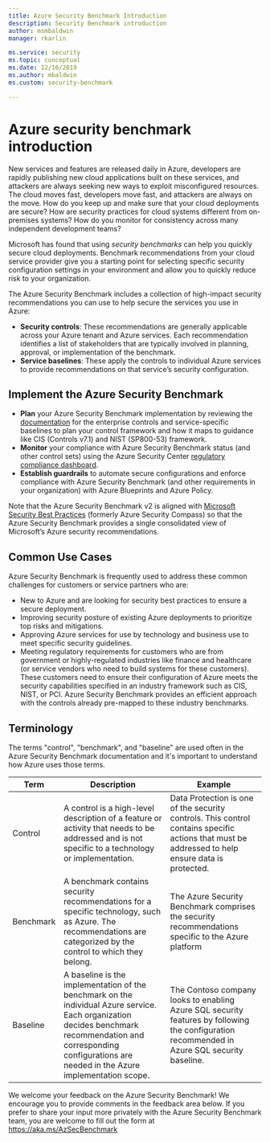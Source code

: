 ```yaml
---
title: Azure Security Benchmark Introduction
description: Security Benchmark introduction
author: msmbaldwin
manager: rkarlin

ms.service: security
ms.topic: conceptual
ms.date: 12/16/2019
ms.author: mbaldwin
ms.custom: security-benchmark

---
```


# Azure security benchmark introduction

New services and features are released daily in Azure, developers are rapidly publishing new cloud applications built on these services, and attackers are always seeking new ways to exploit misconfigured resources. The cloud moves fast, developers move fast, and attackers are always on the move. How do you keep up and make sure that your cloud deployments are secure? How are security practices for cloud systems different from on-premises systems? How do you monitor for consistency across many independent development teams?

Microsoft has found that using *security benchmarks* can help you quickly secure cloud deployments. Benchmark recommendations from your cloud service provider give you a starting point for selecting specific security configuration settings in your environment and allow you to quickly reduce risk to your organization.

The Azure Security Benchmark includes a collection of high-impact security recommendations you can use to help secure the services you use in Azure:

- **Security controls**: These recommendations are generally applicable across your Azure tenant and Azure services. Each recommendation identifies a list of stakeholders that are typically involved in planning, approval, or implementation of the benchmark. 
- **Service baselines**: These apply the controls to individual Azure services to provide recommendations on that service’s security configuration.

## Implement the Azure Security Benchmark
- **Plan** your Azure Security Benchmark implementation by reviewing the [documentation](overview.md) for the enterprise controls and service-specific baselines to plan your control framework and how it maps to guidance like CIS (Controls v7.1) and NIST (SP800-53) framework.
- **Monitor** your compliance with Azure Security Benchmark status (and other control sets) using the Azure Security Center [regulatory compliance dashboard](../../security-center/security-center-compliance-dashboard.md).
- **Establish guardrails** to automate secure configurations and enforce compliance with Azure Security Benchmark (and other requirements in your organization) with Azure Blueprints and Azure Policy.
 
Note that the Azure Security Benchmark v2 is aligned with [Microsoft Security Best Practices](/security/compass/microsoft-security-compass-introduction) (formerly Azure Security Compass) so that the Azure Security Benchmark provides a single consolidated view of Microsoft’s Azure security recommendations.

## Common Use Cases

Azure Security Benchmark is frequently used to address these common challenges for customers or service partners who are:
- New to Azure and are looking for security best practices to ensure a secure deployment.
- Improving security posture of existing Azure deployments to prioritize top risks and mitigations.
- Approving Azure services for use by technology and business use to meet specific security guidelines.
- Meeting regulatory requirements for customers who are from government or highly-regulated industries like finance and healthcare (or service vendors who need to build systems for these customers). These customers need to ensure their configuration of Azure meets the security capabilities specified in an industry framework such as CIS, NIST, or PCI. Azure Security Benchmark provides an efficient approach with the controls already pre-mapped to these industry benchmarks.

## Terminology

The terms "control", "benchmark", and "baseline" are used often in the Azure Security Benchmark documentation and it's important to understand how Azure uses those terms.


| Term | Description | Example |
|--|--|--|
| Control | A control is a high-level description of a feature or activity that needs to be addressed and is not specific to a technology or implementation. | Data Protection is one of the security controls. This control contains specific actions that must be addressed to help ensure data is protected. |
| Benchmark | A benchmark contains security recommendations for a specific technology, such as Azure. The recommendations are categorized by the control to which they belong. | The Azure Security Benchmark comprises the security recommendations specific to the Azure platform |
| Baseline | A baseline is the implementation of the benchmark on the individual Azure service. Each organization decides benchmark recommendation and corresponding configurations are needed in the Azure implementation scope. | The Contoso company looks to enabling Azure SQL security features by following the configuration recommended in Azure SQL security baseline.

We welcome your feedback on the Azure Security Benchmark! We encourage you to provide comments in the feedback area below. If you prefer to share your input more privately with the Azure Security Benchmark team, you are welcome to fill out the form at https://aka.ms/AzSecBenchmark
